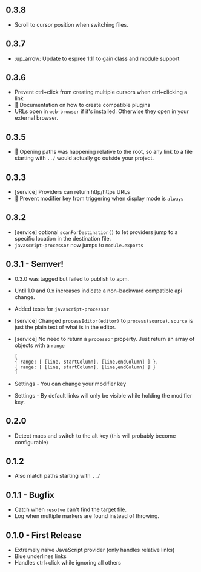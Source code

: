 ## 0.3.8
* Scroll to cursor position when switching files.

## 0.3.7
* :up_arrow: Update to espree 1.11 to gain class and module support

## 0.3.6
* Prevent ctrl+click from creating multiple cursors when ctrl+clicking a link
* :memo: Documentation on how to create compatible plugins
* URLs open in `web-browser` if it's installed. Otherwise they open in your external browser.

## 0.3.5
* :bug: Opening paths was happening relative to the root, so any link to a file starting with `../` would actually go outside your project.

## 0.3.3
* [service] Providers can return http/https URLs
* :bug: Prevent modifier key from triggering when display mode is `always`

## 0.3.2
* [service] optional `scanForDestination()` to let providers jump to a specific location in the destination file.
* `javascript-processor` now jumps to `module.exports`

## 0.3.1 - Semver!
* 0.3.0 was tagged but failed to publish to apm.
* Until 1.0 and 0.x increases indicate a non-backward compatible api change.
* Added tests for `javascript-processor`
* [service] Changed `processEditor(editor)` to `process(source)`. `source` is just the plain text of what is in the editor.
* [service] No need to return a `processor` property. Just return an array of objects
with a `range`

      [
      { range: [ [line, startColumn], [line,endColumn] ] },
      { range: [ [line, startColumn], [line,endColumn] ] }
      ]

* Settings - You can change your modifier key
* Settings - By default links will only be visible while holding the modifier key.

## 0.2.0
* Detect macs and switch to the alt key (this will probably become configurable)

## 0.1.2
* Also match paths starting with `../`

## 0.1.1 - Bugfix
* Catch when `resolve` can't find the target file.
* Log when multiple markers are found instead of throwing.

## 0.1.0 - First Release
* Extremely naive JavaScript provider (only handles relative links)
* Blue underlines links
* Handles ctrl+click while ignoring all others
